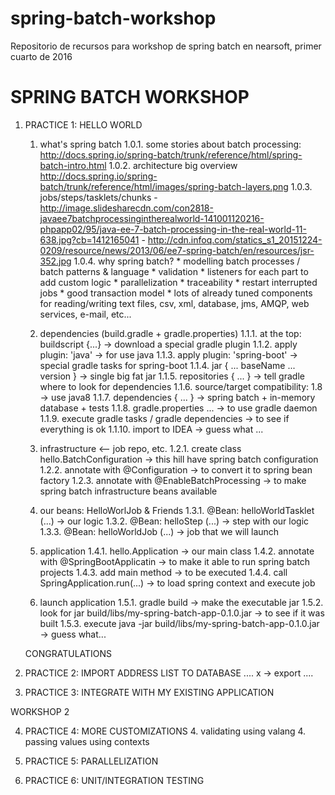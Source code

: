 # spring-batch-workshop
Repositorio de recursos para workshop de spring batch en nearsoft, primer cuarto de 2016
 
SPRING BATCH WORKSHOP
=====================

1. PRACTICE 1: HELLO WORLD
    1. what's spring batch
        1.0.1. some stories about batch processing:
            http://docs.spring.io/spring-batch/trunk/reference/html/spring-batch-intro.html
        1.0.2. architecture big overview
            http://docs.spring.io/spring-batch/trunk/reference/html/images/spring-batch-layers.png
        1.0.3. jobs/steps/tasklets/chunks
            - http://image.slidesharecdn.com/con2818-javaee7batchprocessingintherealworld-141001120216-phpapp02/95/java-ee-7-batch-processing-in-the-real-world-11-638.jpg?cb=1412165041
            - http://cdn.infoq.com/statics_s1_20151224-0209/resource/news/2013/06/ee7-spring-batch/en/resources/jsr-352.jpg
        1.0.4. why spring batch?
            * modelling batch processes / batch patterns & language
            * validation
            * listeners for each part to add custom logic
            * parallelization
            * traceability
            * restart interrupted jobs
            * good transaction model
            * lots of already tuned components for reading/writing text files, csv, xml, database, jms, AMQP, web services, e-mail, etc...

    1. dependencies (build.gradle + gradle.properties)
        1.1.1. at the top: buildscript {...}
            -> download a special gradle plugin
        1.1.2. apply plugin: 'java' 
            -> for use java
        1.1.3. apply plugin: 'spring-boot' 
            -> special gradle tasks for spring-boot
        1.1.4. jar { ... baseName ... version } 
            -> single big fat jar
        1.1.5. repositories { ... } 
            -> tell gradle where to look for dependencies
        1.1.6. source/target compatibility: 1.8 
            -> use java8
        1.1.7. dependencies { ... } 
            -> spring batch + in-memory database + tests
        1.1.8. gradle.properties ... 
            -> to use gradle daemon
        1.1.9. execute gradle tasks / gradle dependencies 
            -> to see if everything is ok
        1.1.10. import to IDEA
            -> guess what ...

    1. infrastructure <-- job repo, etc.
        1.2.1. create class hello.BatchConfiguration 
            -> this hill have spring batch configuration
        1.2.2. annotate with @Configuration 
            -> to convert it to spring bean factory
        1.2.3. annotate with @EnableBatchProcessing 
            -> to make spring batch infrastructure beans available

    1. our beans: HelloWorlJob & Friends
        1.3.1. @Bean: helloWorldTasklet (...) 
            -> our logic
        1.3.2. @Bean: helloStep (...) 
            -> step with our logic
        1.3.3. @Bean: helloWorldJob (...) 
            -> job that we will launch

    1. application
        1.4.1. hello.Application 
            -> our main class
        1.4.2. annotate with @SpringBootApplicatin 
            -> to make it able to run spring batch projects
        1.4.3. add main method 
            -> to be executed
        1.4.4. call SpringApplication.run(...) 
            -> to load spring context and execute job

    1. launch application
        1.5.1. gradle build
            -> make the executable jar
        1.5.2. look for jar build/libs/my-spring-batch-app-0.1.0.jar
            -> to see if it was built
        1.5.3. execute java -jar build/libs/my-spring-batch-app-0.1.0.jar
            -> guess what...

    CONGRATULATIONS

2. PRACTICE 2: IMPORT ADDRESS LIST TO DATABASE
    ....
    x -> export ....

3. PRACTICE 3: INTEGRATE WITH MY EXISTING APPLICATION

WORKSHOP 2

4. PRACTICE 4: MORE CUSTOMIZATIONS
    4. validating using valang
    4. passing values using contexts

5. PRACTICE 5: PARALLELIZATION

6. PRACTICE 6: UNIT/INTEGRATION TESTING